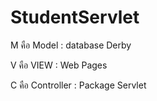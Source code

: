 # StudentServlet

M คือ Model : database Derby

V คือ VIEW : Web Pages

C คือ Controller : Package Servlet
